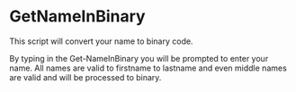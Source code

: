 # GetNameInBinary

This script will convert your name to binary code.

By typing in the Get-NameInBinary you will be prompted to enter your name. 
All names are valid to firstname to lastname and even middle names are valid and will be processed to binary.
